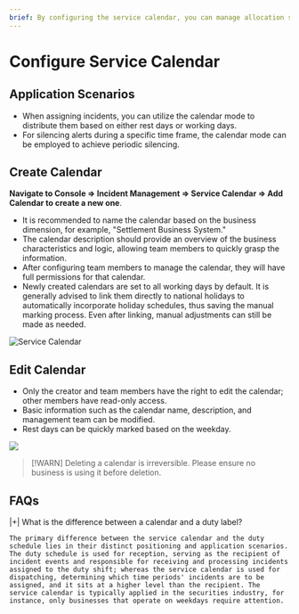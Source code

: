 ```yaml
---
brief: By configuring the service calendar, you can manage allocation strategies and silent rules using either the working day or rest day mode
---
```


# Configure Service Calendar

## Application Scenarios
- When assigning incidents, you can utilize the calendar mode to distribute them based on either rest days or working days.
- For silencing alerts during a specific time frame, the calendar mode can be employed to achieve periodic silencing.

## Create Calendar
**Navigate to Console => Incident Management => Service Calendar => Add Calendar to create a new one**.
- It is recommended to name the calendar based on the business dimension, for example, "Settlement Business System."
- The calendar description should provide an overview of the business characteristics and logic, allowing team members to quickly grasp the information.
- After configuring team members to manage the calendar, they will have full permissions for that calendar.
- Newly created calendars are set to all working days by default. It is generally advised to link them directly to national holidays to automatically incorporate holiday schedules, thus saving the manual marking process. Even after linking, manual adjustments can still be made as needed.

![Service Calendar](https://fcdoc.github.io/img/zh/flashduty/conf/calendar/1.avif)

## Edit Calendar
- Only the creator and team members have the right to edit the calendar; other members have read-only access.
- Basic information such as the calendar name, description, and management team can be modified.
- Rest days can be quickly marked based on the weekday.

![](https://fcdoc.github.io/img/zh/flashduty/conf/calendar/2.avif)

> [!WARN]
> Deleting a calendar is irreversible. Please ensure no business is using it before deletion.

## FAQs

|+| What is the difference between a calendar and a duty label?

    The primary difference between the service calendar and the duty schedule lies in their distinct positioning and application scenarios. The duty schedule is used for reception, serving as the recipient of incident events and responsible for receiving and processing incidents assigned to the duty shift; whereas the service calendar is used for dispatching, determining which time periods' incidents are to be assigned, and it sits at a higher level than the recipient. The service calendar is typically applied in the securities industry, for instance, only businesses that operate on weekdays require attention.